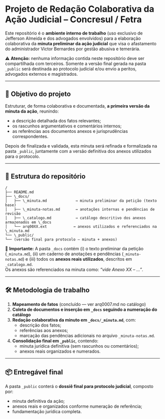 # Projeto de Redação Colaborativa da Ação Judicial – Concresul / Fetra

Este repositório é o **ambiente interno de trabalho** (uso exclusivo de Jefferson Almeida e dos advogados envolvidos) para a elaboração colaborativa da **minuta preliminar da ação judicial** que visa o afastamento do administrador Victor Bernardes por gestão abusiva e temerária.

⚠️ **Atenção:** nenhuma informação contida neste repositório deve ser compartilhada com terceiros. Somente a versão final gerada na pasta `_public` será destinada ao protocolo judicial e/ou envio a peritos, advogados externos e magistrados.

---

## 🎯 Objetivo do projeto

Estruturar, de forma colaborativa e documentada, **a primeira versão da minuta da ação**, reunindo:

- a descrição detalhada dos fatos relevantes;
- os rascunhos argumentativos e comentários internos;
- as referências aos documentos anexos e jurisprudências correspondentes.

Depois de finalizada e validada, esta minuta será refinada e formalizada na pasta `_public`, juntamente com a versão definitiva dos anexos utilizados para o protocolo.

---

## 📁 Estrutura do repositório

```
/
├── README.md
├── \_docs/
│   ├── \_minuta.md             → minuta preliminar da petição (texto base)
│   ├── \_minuta-notas.md       → anotações internas e pendências de revisão
│   ├── \_catalogo.md           → catálogo descritivo dos anexos armazenados em \_docs
│   └── arq00XX.ext            → anexos utilizados e referenciados na \_minuta.md
└── \_public/
└── (versão final para protocolo – minuta + anexos)

```

📌 **Importante:** A pasta `_docs` contém (i) o texto preliminar da petição (`_minuta.md`), (ii) um caderno de anotações e pendências (`_minuta-notas.md`) e (iii) todos os **anexos reais utilizados**, descritos em `_catalogo.md`.  
Os anexos são referenciados na minuta como: *“vide Anexo XX – …”*.

---

## 🛠️ Metodologia de trabalho

1. **Mapeamento de fatos** (concluído — ver arq0007.md no catálogo)
2. **Coleta de documentos e inserção em `_docs` seguindo a numeração do catálogo**
3. **Redação colaborativa da minuto em `_docs/_minuta.md`**, com:
   - descrição dos fatos;
   - referências aos anexos;
   - marcação das pendências adicionais no arquivo `_minuta-notas.md`.
4. **Consolidação final em `_public`**, contendo:
   - minuta jurídica definitiva (sem rascunhos ou comentários);
   - anexos reais organizados e numerados.

---

## 📦 Entregável final

A pasta `_public` conterá o **dossiê final para protocolo judicial**, composto por:

- minuta definitiva da ação;
- anexos reais e organizados conforme numeração de referência;
- fundamentação jurídica completa.
